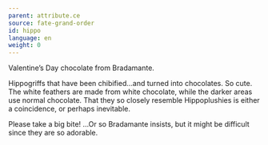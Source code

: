 ```yaml
---
parent: attribute.ce
source: fate-grand-order
id: hippo
language: en
weight: 0
---
```


Valentine’s Day chocolate from Bradamante.

Hippogriffs that have been chibified…and turned into chocolates. So cute. The white feathers are made from white chocolate, while the darker areas use normal chocolate. That they so closely resemble Hippoplushies is either a coincidence, or perhaps inevitable.

Please take a big bite! …Or so Bradamante insists, but it might be difficult since they are so adorable.
